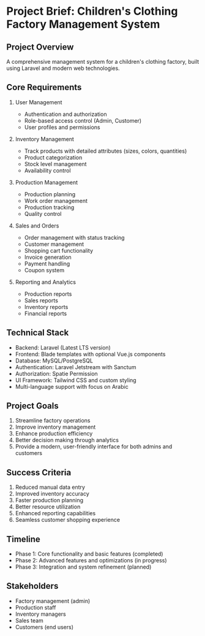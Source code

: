 # Project Brief: Children's Clothing Factory Management System

## Project Overview
A comprehensive management system for a children's clothing factory, built using Laravel and modern web technologies.

## Core Requirements
1. User Management
   - Authentication and authorization
   - Role-based access control (Admin, Customer)
   - User profiles and permissions

2. Inventory Management
   - Track products with detailed attributes (sizes, colors, quantities)
   - Product categorization
   - Stock level management
   - Availability control

3. Production Management
   - Production planning
   - Work order management
   - Production tracking
   - Quality control

4. Sales and Orders
   - Order management with status tracking
   - Customer management
   - Shopping cart functionality
   - Invoice generation
   - Payment handling
   - Coupon system

5. Reporting and Analytics
   - Production reports
   - Sales reports
   - Inventory reports
   - Financial reports

## Technical Stack
- Backend: Laravel (Latest LTS version)
- Frontend: Blade templates with optional Vue.js components
- Database: MySQL/PostgreSQL
- Authentication: Laravel Jetstream with Sanctum
- Authorization: Spatie Permission
- UI Framework: Tailwind CSS and custom styling
- Multi-language support with focus on Arabic

## Project Goals
1. Streamline factory operations
2. Improve inventory management
3. Enhance production efficiency
4. Better decision making through analytics
5. Provide a modern, user-friendly interface for both admins and customers

## Success Criteria
1. Reduced manual data entry
2. Improved inventory accuracy
3. Faster production planning
4. Better resource utilization
5. Enhanced reporting capabilities
6. Seamless customer shopping experience

## Timeline
- Phase 1: Core functionality and basic features (completed)
- Phase 2: Advanced features and optimizations (in progress)
- Phase 3: Integration and system refinement (planned)

## Stakeholders
- Factory management (admin)
- Production staff
- Inventory managers
- Sales team
- Customers (end users) 

